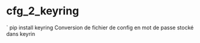 # cfg_2_keyring
` pip install keyring
Conversion de fichier de config en mot de passe stocké dans keyrin
